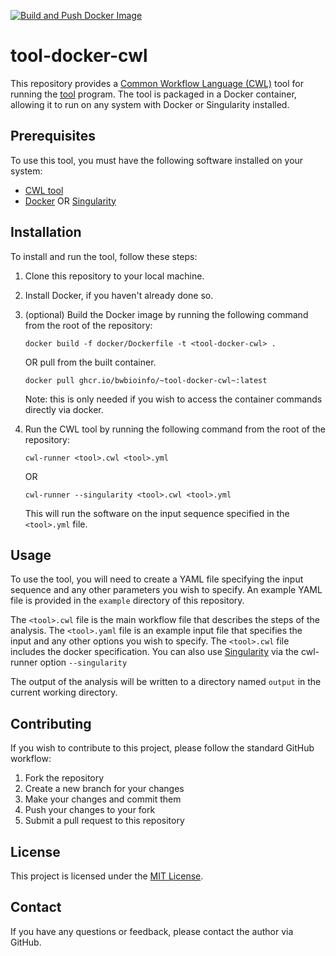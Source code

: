 [![Build and Push Docker Image](https://github.com/bwbioinfo/tool-docker-cwl/actions/workflows/build-and-push.yml/badge.svg)](https://github.com/bwbioinfo/samtools-docker-cwl/actions/workflows/build-and-push.yml)

# tool-docker-cwl

This repository provides a [Common Workflow Language (CWL)](https://www.commonwl.org/) tool for running the [tool](link) program. The tool is packaged in a Docker container, allowing it to run on any system with Docker or Singularity installed.

## Prerequisites

To use this tool, you must have the following software installed on your system:

- [CWL tool](https://github.com/common-workflow-language/cwltool)
- [Docker](https://www.docker.com/) OR [Singularity](https://sylabs.io/singularity/)

## Installation

To install and run the tool, follow these steps:

1. Clone this repository to your local machine.
2. Install Docker, if you haven't already done so.
3. (optional) Build the Docker image by running the following command from the root of the repository:

    ```
    docker build -f docker/Dockerfile -t <tool-docker-cwl> .
    ```
    OR pull from the built container.
    ```
    docker pull ghcr.io/bwbioinfo/~tool-docker-cwl~:latest
    ```
   Note: this is only needed if you wish to access the container commands directly via docker.
4. Run the CWL tool by running the following command from the root of the repository:

    ```
    cwl-runner <tool>.cwl <tool>.yml
    ```
    OR
    ```
    cwl-runner --singularity <tool>.cwl <tool>.yml
    ```

   This will run the <tool> software on the input sequence specified in the `<tool>.yml` file.

## Usage

To use the tool, you will need to create a YAML file specifying the input sequence and any other parameters you wish to specify. An example YAML file is provided in the `example` directory of this repository.

The `<tool>.cwl` file is the main workflow file that describes the steps of the <tool> analysis. The `<tool>.yaml` file is an example input file that specifies the input and any other options you wish to specify. The `<tool>.cwl` file includes the docker specification. You can also use [Singularity](https://sylabs.io/singularity/) via the cwl-runner option `--singularity` 

The output of the analysis will be written to a directory named `output` in the current working directory.

## Contributing

If you wish to contribute to this project, please follow the standard GitHub workflow:

1. Fork the repository
2. Create a new branch for your changes
3. Make your changes and commit them
4. Push your changes to your fork
5. Submit a pull request to this repository

## License

This project is licensed under the [MIT License](https://github.com/bwbioinfo/tool-docker-cwl/blob/main/LICENSE).

## Contact

If you have any questions or feedback, please contact the author via GitHub.
